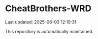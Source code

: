 # CheatBrothers-WRD

Last updated: 2025-06-03 12:19:31

This repository is automatically maintained.
